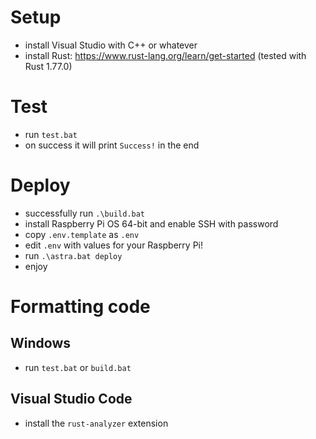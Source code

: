# Setup

* install Visual Studio with C++ or whatever
* install Rust: https://www.rust-lang.org/learn/get-started (tested with Rust 1.77.0)

# Test

* run `test.bat`
* on success it will print `Success!` in the end

# Deploy

* successfully run `.\build.bat`
* install Raspberry Pi OS 64-bit and enable SSH with password
* copy `.env.template` as `.env`
* edit `.env` with values for your Raspberry Pi!
* run `.\astra.bat deploy`
* enjoy

# Formatting code

## Windows

* run `test.bat` or `build.bat`

## Visual Studio Code

* install the `rust-analyzer` extension
